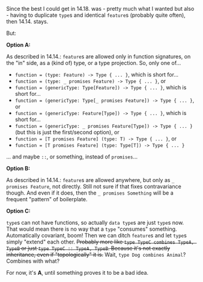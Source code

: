 Since the best I could get in 14.18. was - pretty much what I wanted but also - having to duplicate `type`s and identical `feature`s
(probably quite often), then 14.14. stays.

But:

**Option A:**

As described in 14.14.: `feature`s are allowed only in function signatures, on the "in" side, as a (kind of) type, or a type projection.
So, only one of...
- `function = (type: Feature) -> Type { ... }`, which is short for...
- `function = (type: _ promises Feature) -> Type { ... }`, or
- `function = (genericType: Type[Feature]) -> Type { ... }`, which is short for...
- `function = (genericType: Type[_ promises Feature]) -> Type { ... }`, or
- `function = (genericType: Feature[Type]) -> Type { ... }`, which is short for...
- `function = (genericType: _ promises Feature[Type]) -> Type { ... }` (but this is just the first/second option), or
- `function = [T promises Feature] (type: T) -> Type { ... }`, or
- `function = [T promises Feature] (type: Type[T]) -> Type { ... }`

... and maybe `::`, or something, instead of `promises`...

**Option B:**

As described in 14.14.: `feature`s are allowed anywhere, but only as `_ promises Feature`, not directly.
Still not sure if that fixes contravariance though. And even if it does, then the `_ promises Something` will be
a frequent "pattern" of boilerplate.

**Option C:**

`type`s can not have functions, so actually `data type`s are just `type`s now. That would mean there is no way
that a `type` "consumes" something. Automatically covariant, boom! Then we can ditch `feature`s and let `type`s simply "extend"
each other. ~~Probably more like `type TypeC combines TypeA, TypeB` or just `type TypeC :: TypeA, TypeB`.
Because it's not exactly inheritance, even if "topologically" it is.~~ Wait, `type Dog combines Animal`? Combines with what?

For now, it's **A**, until something proves it to be a bad idea.